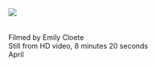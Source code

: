 



<img src="https://c2.staticflickr.com/8/7591/26217746274_f38d4dc6a7_c.jpg">
<br><br><br>
Filmed by Emily Cloete
<br>
Still from HD video, 8 minutes 20 seconds
<br>
April
